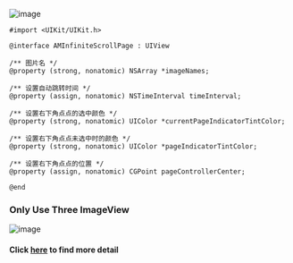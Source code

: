 ![image](http://7xpeqq.com1.z0.glb.clouddn.com/无限循环分页.gif)

```
#import <UIKit/UIKit.h>

@interface AMInfiniteScrollPage : UIView

/** 图片名 */
@property (strong, nonatomic) NSArray *imageNames;

/** 设置自动跳转时间 */
@property (assign, nonatomic) NSTimeInterval timeInterval;

/** 设置右下角点点的选中颜色 */
@property (strong, nonatomic) UIColor *currentPageIndicatorTintColor;

/** 设置右下角点点未选中时的颜色 */
@property (strong, nonatomic) UIColor *pageIndicatorTintColor;

/** 设置右下角点点的位置 */
@property (assign, nonatomic) CGPoint pageControllerCenter;

@end

```

### Only Use Three ImageView

![image](http://7xpety.com1.z0.glb.clouddn.com/分页实现思路.png)

#### Click [here](http://lizhaoloveit.github.io/2014/04/16/OC-Demo-%E6%97%A0%E9%99%90%E5%BE%AA%E7%8E%AF%E5%88%86%E9%A1%B5%E5%AE%9E%E7%8E%B0/) to find more detail